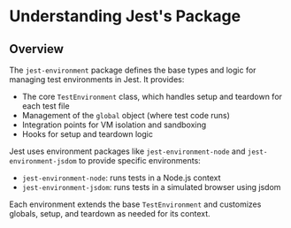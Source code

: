 # Understanding Jest's Package

## Overview

The `jest-environment` package defines the base types and logic for managing test environments in Jest. It provides:

- The core `TestEnvironment` class, which handles setup and teardown for each test file
- Management of the `global` object (where test code runs)
- Integration points for VM isolation and sandboxing
- Hooks for setup and teardown logic

Jest uses environment packages like `jest-environment-node` and `jest-environment-jsdom` to provide specific environments:

- `jest-environment-node`: runs tests in a Node.js context
- `jest-environment-jsdom`: runs tests in a simulated browser using jsdom

Each environment extends the base `TestEnvironment` and customizes globals, setup, and teardown as needed for its context.
